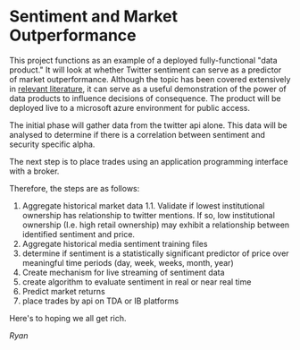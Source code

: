 # Sentiment and Market Outperformance

This project functions as an example of a deployed fully-functional "data product." It will look at whether Twitter sentiment can serve as a predictor of market outperformance. Although the topic has been covered extensively in [relevant literature](https://journals.plos.org/plosone/article?id=10.1371/journal.pone.0138441#:~:text=In%20%5B%2031%20%5D%2C%20the%20authors%20show%20that,terms%20of%20their%20influence%20on%20future%20stock%20prices.}), it can serve as a useful demonstration of the power of data products to influence decisions of consequence. The product will be deployed live to a microsoft azure environment for public access.

The initial phase will gather data from the twitter api alone. This data will be analysed to determine if there is a correlation between sentiment and security specific alpha.

The next step is to place trades using an application programming interface with a broker.

Therefore, the steps are as follows:

1.  Aggregate historical market data
    1.1. Validate if lowest institutional ownership has relationship to twitter mentions. If so, low institutional ownership (I.e. high retail ownership) may exhibit a relationship between identified sentiment and price. 
2.  Aggregate historical media sentiment training files
3.  determine if sentiment is a statistically significant predictor of price over meaningful time periods (day, week, weeks, month, year)
4.  Create mechanism for live streaming of sentiment data
5.  create algorithm to evaluate sentiment in real or near real time
6.  Predict market returns
7.  place trades by api on TDA or IB platforms

Here's to hoping we all get rich.

*Ryan*
